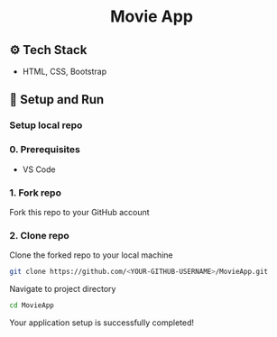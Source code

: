 <h1 align="center">
     Movie App
</h1>

## ⚙️ Tech Stack

* HTML, CSS, Bootstrap

<a id="setup-run"></a>
## 🔨 Setup and Run

<a id="setup-repo"></a>
### Setup local repo
<!--Let's setup the backend server on your local machine.-->

### 0. Prerequisites
* VS Code

### 1. Fork repo
Fork this repo to your GitHub account

### 2. Clone repo
Clone the forked repo to your local machine
```bash
git clone https://github.com/<YOUR-GITHUB-USERNAME>/MovieApp.git
```
Navigate to project directory
```bash
cd MovieApp
```

Your application setup is successfully completed!
<a id="run-app"></a>
<!--### Running the app

```bash
1. Start the Apache and the MySQL server from the Xampp control Panel 
2. Import the sql file into the database at PHP MyAdmin
3. Open the app in any browser 
```
![Screenshot from 2021-07-12 15-55-30](https://github.com/Bhavini20/Contacts/blob/main/Images/ContactsApp.PNG)

Happy Learning!! -->
